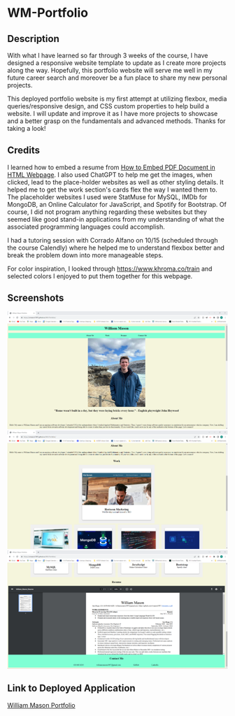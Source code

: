 # WM-Portfolio #

## Description ##
With what I have learned so far through 3 weeks of the course, I have designed a responsive website template to update as I
create more projects along the way. Hopefully, this portfolio website will serve me well in my future career search and moreover
be a fun place to share my new personal projects.

This deployed portfolio website is my first attempt at utilizing flexbox, media queries/responsive design, and CSS custom properties to help
build a website. I will update and improve it as I have more projects to showcase and a better grasp on the fundamentals and advanced methods. Thanks for taking a look!

## Credits ##
I learned how to embed a resume from [How to Embed PDF Document in HTML Webpage](https://www.codexworld.com/embed-pdf-document-file-in-html-web-page/#:~:text=Generally%2C%20a%20hyperlink%20is%20used,document%20on%20the%20web%20page). I also used ChatGPT to help me get the images, when clicked, lead
to the place-holder websites as well as other styling details. It helped me to get the work section's cards flex the way I wanted them to. The placeholder websites I used were StatMuse for MySQL, IMDb for MongoDB, an Online Calculator for JavaScript, and 
Spotify for Bootstrap. Of course, I did not program anything regarding these websites but they seemed like good stand-in applications from my understanding of what the associated programming languages could accomplish.

I had a tutoring session with Corrado Alfano on 10/15 (scheduled through the course Calendly) where he helped me to understand flexbox better and break the problem down into more manageable steps.

For color inspiration, I looked through https://www.khroma.co/train and selected colors I enjoyed to put them together for this webpage.

## Screenshots ##

![Screenshot](assets/images/WM-Portfolio-Deployed-Site-1.png)
![Screenshot](assets/images/WM-Portfolio-Deployed-Site-2.png)
![Screenshot](assets/images/WM-Portfolio-Deployed-Site-3.png)

## Link to Deployed Application ##
[William Mason Portfolio](https://wmason1997.github.io/WM-Portfolio/)